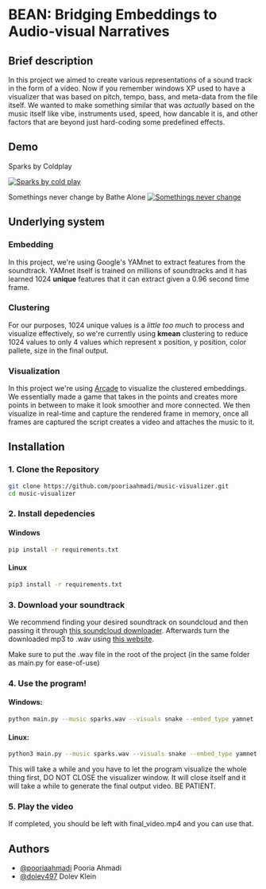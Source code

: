 
# BEAN: Bridging Embeddings to Audio-visual Narratives 

## Brief description
In this project we aimed to create various representations of a sound track in the form of a video. Now if you remember windows XP used to have a visualizer that was based on pitch, tempo, bass, and meta-data from the file itself. We wanted to make something similar that was *actually* based on the music itself like vibe, instruments used, speed, how dancable it is, and other factors that are beyond just hard-coding some predefined effects.
## Demo

Sparks by Coldplay

[![Sparks by cold play](https://markdown-videos-api.jorgenkh.no/url?url=https%3A%2F%2Fyoutu.be%2FLzERy-Q9DaA)](https://youtu.be/LzERy-Q9DaA)

Somethings never change by Bathe Alone
[![Somethings never change](https://markdown-videos-api.jorgenkh.no/url?url=https%3A%2F%2Fyoutube.com%2Fshorts%2FkirL0AiGYDM%3Fsi%3DKhOLrt23l-EOuzsC)](https://youtube.com/shorts/kirL0AiGYDM?si=KhOLrt23l-EOuzsC)
## Underlying system
### Embedding
In this project, we're using Google's YAMnet to extract features from the soundtrack. YAMnet itself is trained on millions of soundtracks and it has learned 1024 **unique** features that it can extract given a 0.96 second time frame.
### Clustering
For our purposes, 1024 unique values is a *little too much* to process and visualize effectively, so we're currently using **kmean** clustering to reduce 1024 values to only 4 values which represent x position, y position, color pallete, size in the final output.
### Visualization
In this project we're using [Arcade](https://github.com/pythonarcade/arcade) to visualize the clustered embeddings. We essentially made a game that takes in the points and creates more points in between to make it look smoother and more connected. We then visualize in real-time and capture the rendered frame in memory, once all frames are captured the script creates a video and attaches the music to it.
## Installation

### 1. Clone the Repository
```bash
git clone https://github.com/pooriaahmadi/music-visualizer.git
cd music-visualizer
```

### 2. Install depedencies
#### Windows
```bash
pip install -r requirements.txt
```
#### Linux
```bash
pip3 install -r requirements.txt
```

### 3. Download your soundtrack
We recommend finding your desired soundtrack on soundcloud and then passing it through [this soundcloud downloader](https://clouddownloader.net). Afterwards turn the downloaded mp3 to .wav using [this website](https:?/cloudconvert.com/mp3-to-wav).

Make sure to put the .wav file in the root of the project (in the same folder as main.py for ease-of-use)

### 4. Use the program!

#### Windows:
```bash
python main.py --music sparks.wav --visuals snake --embed_type yamnet
```

#### Linux:
```bash
python3 main.py --music sparks.wav --visuals snake --embed_type yamnet
```

This will take a while and you have to let the program visualize the whole thing first, DO NOT CLOSE the visualizer window. It will close itself and it will take a while to generate the final output video. BE PATIENT.

### 5. Play the video
If completed, you should be left with final_video.mp4 and you can use that.
## Authors

- [@pooriaahmadi](https://www.github.com/pooriaahmadi) Pooria Ahmadi
- [@dolev497](https://github.com/Dolev497) Dolev Klein
